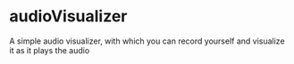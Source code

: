 # audioVisualizer
 A simple audio visualizer, with which you can record yourself and visualize it as it plays the audio
